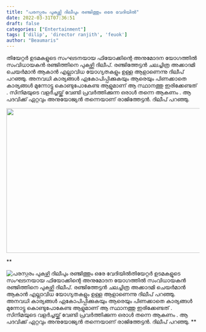 ```yaml
---
title: "പരസ്പരം പുകഴ്ത്തി ദിലീപും രഞ്ജിത്തും ഒരേ വേദിയിൽ"
date: 2022-03-31T07:36:51
draft: false
categories: ["Entertainment"]
tags: ['dilip', 'director ranjith', 'feuok']
author: "Beaumaris"
---
```


തിയേറ്റർ ഉടമകളുടെ സംഘടനയായ ഫിയോക്കിന്റെ അനുമോദന യോഗത്തിൽ സംവിധായകൻ രഞ്ജിത്തിനെ പുകഴ്ത്തി ദിലീപ്. രഞ്ജിത്തേട്ടൻ ചലച്ചിത്ര അക്കാദമി ചെയർമാൻ ആകാൻ എല്ലാവിധ യോഗ്യതകളും ഉള്ള ആളാണെന്നു ദിലീപ് പറഞ്ഞു. അനവധി കാര്യങ്ങൾ ഏകോപിപ്പിക്കുകയും ആരെയും പിണക്കാതെ കാര്യങ്ങൾ മുന്നോട്ടു കൊണ്ടുപോകേണ്ട ആളുമാണ് ആ സ്ഥാനത്തു ഇരിക്കേണ്ടത് . സിനിമയുടെ വളർച്ചയ്ക്ക് വേണ്ടി പ്രവർത്തിക്കുന്ന ഒരാൾ തന്നെ ആകണം . ആ പദവിക്ക് ഏറ്റവും അനുയോജ്യൻ തന്നെയാണ് രാജിത്തേട്ടൻ. ദിലീപ് പറഞ്ഞു.

<img class="alignnone size-full wp-image-327919" src="https://cdn.boolokam.com/articles/2022/03/fffeq.jpg" alt="" width="673" height="378" />

**


![പരസ്പരം പുകഴ്ത്തി ദിലീപും രഞ്ജിത്തും ഒരേ വേദിയിൽ](https://cdn.boolokam.com/articles/2022/03/fffeq.jpg)തിയേറ്റർ ഉടമകളുടെ സംഘടനയായ ഫിയോക്കിന്റെ അനുമോദന യോഗത്തിൽ സംവിധായകൻ രഞ്ജിത്തിനെ പുകഴ്ത്തി ദിലീപ്. രഞ്ജിത്തേട്ടൻ ചലച്ചിത്ര അക്കാദമി ചെയർമാൻ ആകാൻ എല്ലാവിധ യോഗ്യതകളും ഉള്ള ആളാണെന്നു ദിലീപ് പറഞ്ഞു. അനവധി കാര്യങ്ങൾ ഏകോപിപ്പിക്കുകയും ആരെയും പിണക്കാതെ കാര്യങ്ങൾ മുന്നോട്ടു കൊണ്ടുപോകേണ്ട ആളുമാണ് ആ സ്ഥാനത്തു ഇരിക്കേണ്ടത് . സിനിമയുടെ വളർച്ചയ്ക്ക് വേണ്ടി പ്രവർത്തിക്കുന്ന ഒരാൾ തന്നെ ആകണം . ആ പദവിക്ക് ഏറ്റവും അനുയോജ്യൻ തന്നെയാണ് രാജിത്തേട്ടൻ. ദിലീപ് പറഞ്ഞു. **
